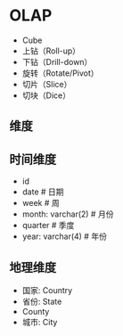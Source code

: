 
# OLAP

- Cube
- 上钻（Roll-up）
- 下钻（Drill-down）
- 旋转（Rotate/Pivot）
- 切片（Slice）
- 切块（Dice）

## 维度

## 时间维度

- id
- date # 日期
- week # 周 
- month: varchar(2) # 月份
- quarter # 季度
- year: varchar(4) # 年份

## 地理维度

- 国家: Country
- 省份: State
- County
- 城市: City

